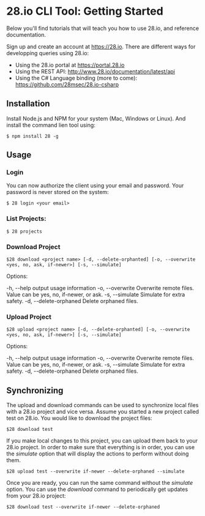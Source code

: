 28.io CLI Tool: Getting Started
============

Below you'll find tutorials that will teach you how to use 28.io, and reference documentation.

Sign up and create an account at https://28.io.
There are different ways for developping queries using 28.io:

* Using the 28.io portal at https://portal.28.io
* Using the REST API: http://www.28.io/documentation/latest/api
* Using the C# Language binding (more to come): https://github.com/28msec/28.io-csharp

## Installation

Install Node.js and NPM for your system (Mac, Windows or Linux). And install the command lien tool using:

```
$ npm install 28 -g
```
## Usage

### Login

You can now authorize the client using your email and password. Your password is never stored on the system:

```
$ 28 login <your email>
```

### List Projects:

```
$ 28 projects
```
### Download Project

```
$28 download <project name> [-d, --delete-orphanted] [-o, --overwrite <yes, no, ask, if-newer>] [-s, --simulate]
```
Options:

  -h, --help               output usage information
  -o, --overwrite <value>  Overwrite remote files. Value can be yes, no, if-newer, or ask.
  -s, --simulate           Simulate for extra safety.
  -d, --delete-orphaned    Delete orphaned files.


### Upload Project

```
$28 upload <project name> [-d, --delete-orphanted] [-o, --overwrite <yes, no, ask, if-newer>] [-s, --simulate]
```

Options:

  -h, --help               output usage information
  -o, --overwrite <value>  Overwrite remote files. Value can be yes, no, if-newer, or ask.
  -s, --simulate           Simulate for extra safety.
  -d, --delete-orphaned    Delete orphaned files.


## Synchronizing 

The upload and download commands can be used to synchronize local files with a 28.io project and vice versa.
Assume you started a new project called test on 28.io. You would like to download the project files:
```
$28 download test
```
If you make local changes to this project, you can upload them back to your 28.io project.
In order to make sure that everything is in order, you can use the *simulate* option that will display the actions to perform without doing them.
```
$28 upload test --overwrite if-newer --delete-orphaned --simulate
```
Once you are ready, you can run the same command without the *simulate* option.
You can use the *download* command to periodically get updates from your 28.io project:
```
$28 download test --overwrite if-newer --delete-orphaned
```





